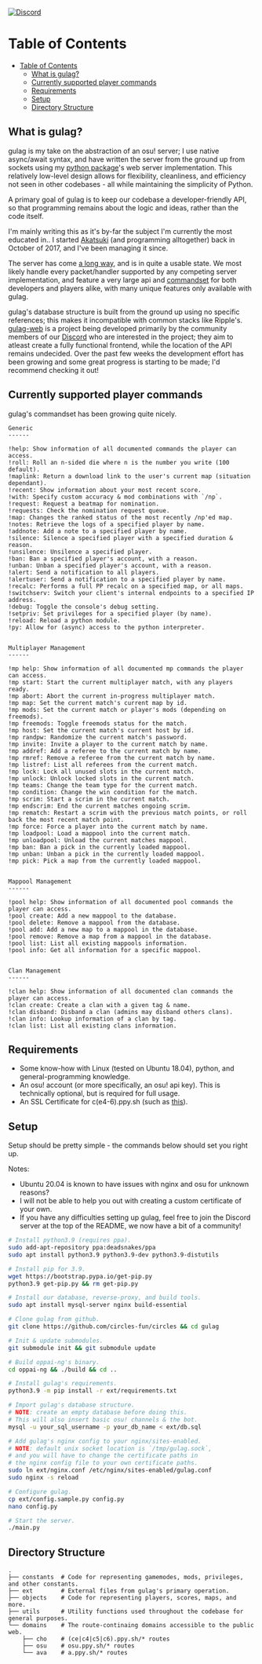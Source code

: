 [![Discord](https://discordapp.com/api/guilds/748687781605408908/widget.png?style=shield)](https://discord.gg/ShEQgUx)

Table of Contents
==================
- [Table of Contents](#table-of-contents)
  - [What is gulag?](#what-is-gulag)
  - [Currently supported player commands](#currently-supported-player-commands)
  - [Requirements](#requirements)
  - [Setup](#setup)
  - [Directory Structure](#directory-structure)

What is gulag?
------

gulag is my take on the abstraction of an osu! server; I use native async/await
syntax, and have written the server from the ground up from sockets using my
[python package](https://github.com/cmyui/cmyui_pkg)'s web server implementation.
This relatively low-level design allows for flexibility, cleanliness, and efficiency
not seen in other codebases - all while maintaining the simplicity of Python.

A primary goal of gulag is to keep our codebase a developer-friendly API, so
that programming remains about the logic and ideas, rather than the code itself.

I'm mainly writing this as it's by-far the subject I'm currently the most
educated in.. I started [Akatsuki](https://akatsuki.pw/) (and programming
alltogether) back in October of 2017, and I've been managing it since.

The server has come [a long way](https://cdn.discordapp.com/attachments/616400094408736779/799434379176574986/unknown.png),
and is in quite a usable state. We most likely handle every packet/handler
supported by any competing server implementation, and feature a very large
api and [commandset](#currently-supported-player-commands) for both developers
and players alike, with many unique features only available with gulag.

gulag's database structure is built from the ground up using no specific
references; this makes it incompatible with common stacks like Ripple's.
[gulag-web](https://github.com/Yo-ru/gulag-web) is a project being developed
primarily by the community members of our [Discord](https://discord.gg/ShEQgUx)
who are interested in the project; they aim to atleast create a fully
functional frontend, while the location of the API remains undecided.
Over the past few weeks the development effort has been growing and some
great progress is starting to be made; I'd recommend checking it out!

Currently supported player commands
------
gulag's commandset has been growing quite nicely.

```
Generic
------

!help: Show information of all documented commands the player can access.
!roll: Roll an n-sided die where n is the number you write (100 default).
!maplink: Return a download link to the user's current map (situation dependant).
!recent: Show information about your most recent score.
!with: Specify custom accuracy & mod combinations with `/np`.
!request: Request a beatmap for nomination.
!requests: Check the nomination request queue.
!map: Changes the ranked status of the most recently /np'ed map.
!notes: Retrieve the logs of a specified player by name.
!addnote: Add a note to a specified player by name.
!silence: Silence a specified player with a specified duration & reason.
!unsilence: Unsilence a specified player.
!ban: Ban a specified player's account, with a reason.
!unban: Unban a specified player's account, with a reason.
!alert: Send a notification to all players.
!alertuser: Send a notification to a specified player by name.
!recalc: Performs a full PP recalc on a specified map, or all maps.
!switchserv: Switch your client's internal endpoints to a specified IP address.
!debug: Toggle the console's debug setting.
!setpriv: Set privileges for a specified player (by name).
!reload: Reload a python module.
!py: Allow for (async) access to the python interpreter.


Multiplayer Management
------

!mp help: Show information of all documented mp commands the player can access.
!mp start: Start the current multiplayer match, with any players ready.
!mp abort: Abort the current in-progress multiplayer match.
!mp map: Set the current match's current map by id.
!mp mods: Set the current match or player's mods (depending on freemods).
!mp freemods: Toggle freemods status for the match.
!mp host: Set the current match's current host by id.
!mp randpw: Randomize the current match's password.
!mp invite: Invite a player to the current match by name.
!mp addref: Add a referee to the current match by name.
!mp rmref: Remove a referee from the current match by name.
!mp listref: List all referees from the current match.
!mp lock: Lock all unused slots in the current match.
!mp unlock: Unlock locked slots in the current match.
!mp teams: Change the team type for the current match.
!mp condition: Change the win condition for the match.
!mp scrim: Start a scrim in the current match.
!mp endscrim: End the current matches ongoing scrim.
!mp rematch: Restart a scrim with the previous match points, or roll back the most recent match point.
!mp force: Force a player into the current match by name.
!mp loadpool: Load a mappool into the current match.
!mp unloadpool: Unload the current matches mappool.
!mp ban: Ban a pick in the currently loaded mappool.
!mp unban: Unban a pick in the currently loaded mappool.
!mp pick: Pick a map from the currently loaded mappool.


Mappool Management
------

!pool help: Show information of all documented pool commands the player can access.
!pool create: Add a new mappool to the database.
!pool delete: Remove a mappool from the database.
!pool add: Add a new map to a mappool in the database.
!pool remove: Remove a map from a mappool in the database.
!pool list: List all existing mappools information.
!pool info: Get all information for a specific mappool.


Clan Management
------

!clan help: Show information of all documented clan commands the player can access.
!clan create: Create a clan with a given tag & name.
!clan disband: Disband a clan (admins may disband others clans).
!clan info: Lookup information of a clan by tag.
!clan list: List all existing clans information.
```

Requirements
------

- Some know-how with Linux (tested on Ubuntu 18.04), python, and general-programming knowledge.
- An osu! account (or more specifically, an osu! api key). This is technically optional, but is required for full usage.
- An SSL Certificate for c(e4-6).ppy.sh (such as [this](https://github.com/osuthailand/ainu-certificate)).

Setup
------

Setup should be pretty simple - the commands below should set you right up.

Notes:

- Ubuntu 20.04 is known to have issues with nginx and osu for unknown reasons?
- I will not be able to help you out with creating a custom certificate of your own.
- If you have any difficulties setting up gulag, feel free to join the Discord server at the top of the README, we now have a bit of a community!

```sh
# Install python3.9 (requires ppa).
sudo add-apt-repository ppa:deadsnakes/ppa
sudo apt install python3.9 python3.9-dev python3.9-distutils

# Install pip for 3.9.
wget https://bootstrap.pypa.io/get-pip.py
python3.9 get-pip.py && rm get-pip.py

# Install our database, reverse-proxy, and build tools.
sudo apt install mysql-server nginx build-essential

# Clone gulag from github.
git clone https://github.com/circles-fun/circles && cd gulag

# Init & update submodules.
git submodule init && git submodule update

# Build oppai-ng's binary.
cd oppai-ng && ./build && cd ..

# Install gulag's requirements.
python3.9 -m pip install -r ext/requirements.txt

# Import gulag's database structure.
# NOTE: create an empty database before doing this.
# This will also insert basic osu! channels & the bot.
mysql -u your_sql_username -p your_db_name < ext/db.sql

# Add gulag's nginx config to your nginx/sites-enabled.
# NOTE: default unix socket location is `/tmp/gulag.sock`,
# and you will have to change the certificate paths in
# the nginx config file to your own certificate paths.
sudo ln ext/nginx.conf /etc/nginx/sites-enabled/gulag.conf
sudo nginx -s reload

# Configure gulag.
cp ext/config.sample.py config.py
nano config.py

# Start the server.
./main.py
```

Directory Structure
------
    .
    ├── constants  # Code for representing gamemodes, mods, privileges, and other constants.
    ├── ext        # External files from gulag's primary operation.
    ├── objects    # Code for representing players, scores, maps, and more.
    ├── utils      # Utility functions used throughout the codebase for general purposes.
    └── domains    # The route-continaing domains accessible to the public web.
        ├── cho    # (ce|c4|c5|c6).ppy.sh/* routes
        ├── osu    # osu.ppy.sh/* routes
        └── ava    # a.ppy.sh/* routes
